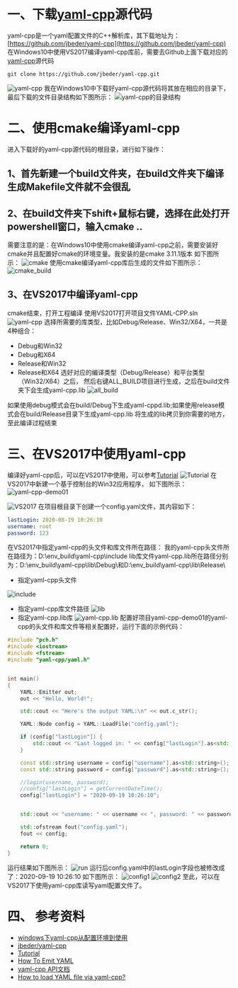 # 一、下载[yaml-cpp]((https://github.com/jbeder/yaml-cpp))源代码
yaml-cpp是一个yaml配置文件的C++解析库，其下载地址为：[https://github.com/jbeder/yaml-cpp](https://github.com/jbeder/yaml-cpp)
在Windows10中使用VS2017编译yaml-cpp库前，需要去Github上面下载对应的[yaml-cpp]((https://github.com/jbeder/yaml-cpp))源代码
```clone
git clone https://github.com/jbeder/yaml-cpp.git
```
![yaml-cpp](https://img-blog.csdnimg.cn/20200919084952818.png?x-oss-process=image/watermark,type_ZmFuZ3poZW5naGVpdGk,shadow_10,text_aHR0cHM6Ly9ibG9nLmNzZG4ubmV0L2NjZjE5ODgxMDMw,size_16,color_FFFFFF,t_70#pic_center)
我在Windows10中下载好yaml-cpp源代码将其放在相应的目录下，最后下载的文件目录结构如下图所示：
![yaml-cpp的目录结构](https://img-blog.csdnimg.cn/20200919085114714.png?x-oss-process=image/watermark,type_ZmFuZ3poZW5naGVpdGk,shadow_10,text_aHR0cHM6Ly9ibG9nLmNzZG4ubmV0L2NjZjE5ODgxMDMw,size_16,color_FFFFFF,t_70#pic_center)

# 二、使用cmake编译yaml-cpp
进入下载好的yaml-cpp源代码的根目录，进行如下操作：
## 1、首先新建一个build文件夹，在build文件夹下编译生成Makefile文件就不会很乱
## 2、在build文件夹下shift+鼠标右键，选择在此处打开powershell窗口，输入cmake ..
需要注意的是：在Windows10中使用cmake编译yaml-cpp之前，需要安装好cmake并且配置好cmake的环境变量。我安装的是cmake 3.11.1版本
如下图所示：
![cmake](https://img-blog.csdnimg.cn/20200919085641769.png?x-oss-process=image/watermark,type_ZmFuZ3poZW5naGVpdGk,shadow_10,text_aHR0cHM6Ly9ibG9nLmNzZG4ubmV0L2NjZjE5ODgxMDMw,size_16,color_FFFFFF,t_70#pic_center)
使用cmake编译yaml-cpp库后生成的文件如下图所示：
![cmake_build](https://img-blog.csdnimg.cn/20200919085743789.png?x-oss-process=image/watermark,type_ZmFuZ3poZW5naGVpdGk,shadow_10,text_aHR0cHM6Ly9ibG9nLmNzZG4ubmV0L2NjZjE5ODgxMDMw,size_16,color_FFFFFF,t_70#pic_center)
## 3、在VS2017中编译yaml-cpp
cmake结束，打开工程编译
使用VS2017打开项目文件YAML-CPP.sln
![yaml-cpp](https://img-blog.csdnimg.cn/20200919090109995.png?x-oss-process=image/watermark,type_ZmFuZ3poZW5naGVpdGk,shadow_10,text_aHR0cHM6Ly9ibG9nLmNzZG4ubmV0L2NjZjE5ODgxMDMw,size_16,color_FFFFFF,t_70#pic_center)
选择所需要的库类型，比如Debug/Release、Win32/X64，一共是4种组合：
- Debug和Win32
- Debug和X64
- Release和Win32
- Release和X64
选好对应的编译类型（Debug/Release）和平台类型（Win32/X64）之后，
然后右键ALL_BUILD项目进行生成，之后在build文件夹下会生成yaml-cpp.lib
![all_build](https://img-blog.csdnimg.cn/20200919091111542.png?x-oss-process=image/watermark,type_ZmFuZ3poZW5naGVpdGk,shadow_10,text_aHR0cHM6Ly9ibG9nLmNzZG4ubmV0L2NjZjE5ODgxMDMw,size_16,color_FFFFFF,t_70#pic_center)

如果使用debug模式会在build/Debug下生成yaml-cppd.lib;如果使用release模式会在build/Release目录下生成yaml-cpp.lib
将生成的lib拷贝到你需要的地方，至此编译过程结束


# 三、在VS2017中使用yaml-cpp
编译好yaml-cpp后，可以在VS2017中使用，可以参考[Tutorial](https://github.com/jbeder/yaml-cpp/wiki/Tutorial)
![Tutorial](https://img-blog.csdnimg.cn/20200919102905377.png?x-oss-process=image/watermark,type_ZmFuZ3poZW5naGVpdGk,shadow_10,text_aHR0cHM6Ly9ibG9nLmNzZG4ubmV0L2NjZjE5ODgxMDMw,size_16,color_FFFFFF,t_70#pic_center)
在VS2017中新建一个基于控制台的Win32应用程序，
如下图所示：
![yaml-cpp-demo01](https://img-blog.csdnimg.cn/20200919103100743.png?x-oss-process=image/watermark,type_ZmFuZ3poZW5naGVpdGk,shadow_10,text_aHR0cHM6Ly9ibG9nLmNzZG4ubmV0L2NjZjE5ODgxMDMw,size_16,color_FFFFFF,t_70#pic_center)

![VS2017](https://img-blog.csdnimg.cn/2020091910295977.png?x-oss-process=image/watermark,type_ZmFuZ3poZW5naGVpdGk,shadow_10,text_aHR0cHM6Ly9ibG9nLmNzZG4ubmV0L2NjZjE5ODgxMDMw,size_16,color_FFFFFF,t_70#pic_center)
在项目根目录下创建一个config.yaml文件，其内容如下：
```yaml
lastLogin: 2020-08-19 10:26:10
username: root
password: 123
```
在VS2017中指定yaml-cpp的头文件和库文件所在路径：
我的yaml-cpp头文件所在路径为：D:\env_build\yaml-cpp\include
lib库文件yaml-cpp.lib所在路径分别为：D:\env_build\yaml-cpp\lib\Debug\和D:\env_build\yaml-cpp\lib\Release\
- 指定yaml-cpp头文件

![include](https://img-blog.csdnimg.cn/20200919103237826.png?x-oss-process=image/watermark,type_ZmFuZ3poZW5naGVpdGk,shadow_10,text_aHR0cHM6Ly9ibG9nLmNzZG4ubmV0L2NjZjE5ODgxMDMw,size_16,color_FFFFFF,t_70#pic_center)
- 指定yaml-cpp库文件路径
![lib](https://img-blog.csdnimg.cn/20200919103452711.png?x-oss-process=image/watermark,type_ZmFuZ3poZW5naGVpdGk,shadow_10,text_aHR0cHM6Ly9ibG9nLmNzZG4ubmV0L2NjZjE5ODgxMDMw,size_16,color_FFFFFF,t_70#pic_center)
- 指定yaml-cpp.lib库
![yaml-cpp.lib](https://img-blog.csdnimg.cn/20200919103535169.png?x-oss-process=image/watermark,type_ZmFuZ3poZW5naGVpdGk,shadow_10,text_aHR0cHM6Ly9ibG9nLmNzZG4ubmV0L2NjZjE5ODgxMDMw,size_16,color_FFFFFF,t_70#pic_center)
配置好项目yaml-cpp-demo01的yaml-cpp的头文件和库文件等相关配置好，运行下面的示例代码：

```cpp
#include "pch.h"
#include <iostream>
#include <fstream>
#include "yaml-cpp/yaml.h"


int main()
{
	YAML::Emitter out;
	out << "Hello, World!";

	std::cout << "Here's the output YAML:\n" << out.c_str();

	YAML::Node config = YAML::LoadFile("config.yaml");

	if (config["lastLogin"]) {
		std::cout << "Last logged in: " << config["lastLogin"].as<std::string>() << std::endl;
	}

	const std::string username = config["username"].as<std::string>();
	const std::string password = config["password"].as<std::string>();

	//login(username, password);
	//config["lastLogin"] = getCurrentDateTime();
	config["lastLogin"] = "2020-09-19 10:26:10";


	std::cout << "username: " << username << ", password: " << password << std::endl;

	std::ofstream fout("config.yaml");
	fout << config;

	return 0;
}
```
运行结果如下图所示：
![run](https://img-blog.csdnimg.cn/20200919103806469.png?x-oss-process=image/watermark,type_ZmFuZ3poZW5naGVpdGk,shadow_10,text_aHR0cHM6Ly9ibG9nLmNzZG4ubmV0L2NjZjE5ODgxMDMw,size_16,color_FFFFFF,t_70#pic_center)
运行后config.yaml中的lastLogin字段也被修改成了：2020-09-19 10:26:10
如下图所示：
![config1](https://img-blog.csdnimg.cn/20200919103921463.png?x-oss-process=image/watermark,type_ZmFuZ3poZW5naGVpdGk,shadow_10,text_aHR0cHM6Ly9ibG9nLmNzZG4ubmV0L2NjZjE5ODgxMDMw,size_16,color_FFFFFF,t_70#pic_center)
![config2](https://img-blog.csdnimg.cn/20200919103937929.png?x-oss-process=image/watermark,type_ZmFuZ3poZW5naGVpdGk,shadow_10,text_aHR0cHM6Ly9ibG9nLmNzZG4ubmV0L2NjZjE5ODgxMDMw,size_16,color_FFFFFF,t_70#pic_center)
至此，可以在VS2017下使用yaml-cpp库读写yaml配置文件了。

# 四、 参考资料
- [windows下yaml-cpp从配置环境到使用](https://blog.csdn.net/sinat_38602176/article/details/105640629)
- [jbeder/yaml-cpp](https://github.com/jbeder/yaml-cpp)
- [Tutorial](https://github.com/jbeder/yaml-cpp/wiki/Tutorial)
- [How To Emit YAML](https://github.com/jbeder/yaml-cpp/wiki/How-To-Emit-YAML)
- [yaml-cpp API文档](https://codedocs.xyz/jbeder/yaml-cpp/index.html)
- [How to load YAML file via yaml-cpp?](https://www.howtobuildsoftware.com/index.php/how-do/c7Cl/c-yaml-cpp-how-to-load-yaml-file-via-yaml-cpp)
